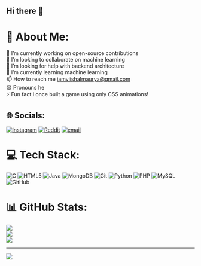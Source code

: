## Hi there 👋

<!--
**vishalmaurya21/vishalmaurya21** is a ✨ _special_ ✨ repository because its `README.md` (this file) appears on your GitHub profile.

Here are some ideas to get you started:

- 🔭 I’m currently working on ...
- 🌱 I’m currently learning ...
- 👯 I’m looking to collaborate on ...
- 🤔 I’m looking for help with ...
- 💬 Ask me about ...
- 📫 How to reach me: ...
- 😄 Pronouns: ...
- ⚡ Fun fact: ...
-->

# 💫 About Me:
🔭 I’m currently working on open-source contributions<br>👯 I’m looking to collaborate on machine learning<br>🤝 I’m looking for help with backend architecture<br>🌱 I’m currently learning machine learning<br>📫 How to reach me iamviishalmaurya@gmail.com<br>😄 Pronouns he<br>⚡ Fun fact I once built a game using only CSS animations!


## 🌐 Socials:
[![Instagram](https://img.shields.io/badge/Instagram-%23E4405F.svg?logo=Instagram&logoColor=white)](https://instagram.com/viishamaurya) [![Reddit](https://img.shields.io/badge/Reddit-%23FF4500.svg?logo=Reddit&logoColor=white)](https://reddit.com/user/Living-Wall-9172) [![email](https://img.shields.io/badge/Email-D14836?logo=gmail&logoColor=white)](mailto:iamviishalkumar@gmail.com) 

# 💻 Tech Stack:
![C](https://img.shields.io/badge/c-%2300599C.svg?style=flat&logo=c&logoColor=white) ![HTML5](https://img.shields.io/badge/html5-%23E34F26.svg?style=flat&logo=html5&logoColor=white) ![Java](https://img.shields.io/badge/java-%23ED8B00.svg?style=flat&logo=openjdk&logoColor=white) ![MongoDB](https://img.shields.io/badge/MongoDB-%234ea94b.svg?style=flat&logo=mongodb&logoColor=white) ![Git](https://img.shields.io/badge/git-%23F05033.svg?style=flat&logo=git&logoColor=white) ![Python](https://img.shields.io/badge/python-3670A0?style=flat&logo=python&logoColor=ffdd54) ![PHP](https://img.shields.io/badge/php-%23777BB4.svg?style=flat&logo=php&logoColor=white) ![MySQL](https://img.shields.io/badge/mysql-4479A1.svg?style=flat&logo=mysql&logoColor=white) ![GitHub](https://img.shields.io/badge/github-%23121011.svg?style=flat&logo=github&logoColor=white)
# 📊 GitHub Stats:
![](https://github-readme-stats.vercel.app/api?username=vishalmaurya21&theme=dark&hide_border=false&include_all_commits=false&count_private=false)<br/>
![](https://nirzak-streak-stats.vercel.app/?user=vishalmaurya21&theme=dark&hide_border=false)<br/>
![](https://github-readme-stats.vercel.app/api/top-langs/?username=vishalmaurya21&theme=dark&hide_border=false&include_all_commits=false&count_private=false&layout=compact)

---
[![](https://visitcount.itsvg.in/api?id=vishalmaurya21&icon=3&color=0)](https://visitcount.itsvg.in)

<!-- Proudly created with GPRM ( https://gprm.itsvg.in ) -->

<!-- Proudly created with GPRM ( https://gprm.itsvg.in ) -->
